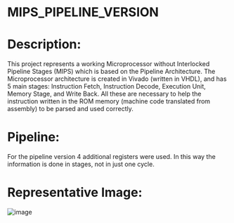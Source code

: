 ﻿# MIPS_PIPELINE_VERSION

# Description:
This project represents a working Microprocessor without Interlocked Pipeline Stages (MIPS) which is based on the Pipeline Architecture. 
The Microprocessor architecture is created in Vivado (written in VHDL), and has 5 main stages: Instruction Fetch, Instruction Decode, Execution Unit, Memory Stage, and Write Back. 
All these are necessary to help the instruction written in the ROM memory (machine code translated from assembly) to be parsed and used correctly. 

# Pipeline:
For the pipeline version 4 additional registers were used. In this way the information is done in stages, not in just one cycle.

# Representative Image:

![image](https://github.com/user-attachments/assets/a0b9682a-a312-4357-9416-f4cdc644b57d)
